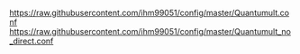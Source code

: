 https://raw.githubusercontent.com/ihm99051/config/master/Quantumult.conf
https://raw.githubusercontent.com/ihm99051/config/master/Quantumult_no_direct.conf
